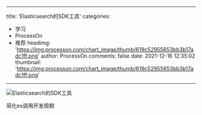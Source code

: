 
---
title: 'Elasticsearch的SDK工具'
categories: 
 - 学习
 - ProcessOn
 - 推荐
headimg: 'https://img.processon.com/chart_image/thumb/619c52955653bb3b17adc1ff.png'
author: ProcessOn
comments: false
date: 2021-12-16 12:35:02
thumbnail: 'https://img.processon.com/chart_image/thumb/619c52955653bb3b17adc1ff.png'
---

<div>   
<img class="thumb" alt="Elasticsearch的SDK工具" src="https://img.processon.com/chart_image/thumb/619c52955653bb3b17adc1ff.png" referrerpolicy="no-referrer">
<p>简化es调用开发周期</p>  
</div>
            